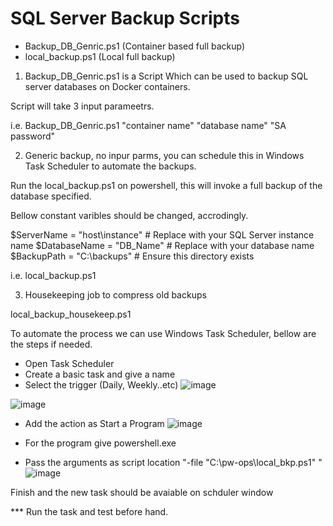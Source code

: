 SQL Server Backup Scripts
=========================
- Backup_DB_Genric.ps1 (Container based full backup)
- local_backup.ps1 (Local full backup)


1) Backup_DB_Genric.ps1 is a Script Which can be used to backup SQL server databases on Docker containers.

Script will take 3 input parameetrs.

i.e. Backup_DB_Genric.ps1 "container name" "database name" "SA password"

2) Generic backup, no inpur parms, you can schedule this in Windows Task Scheduler to automate the backups.

Run the local_backup.ps1 on powershell, this will invoke a full backup of the database specified.

Bellow constant varibles should be changed, accrodingly.

$ServerName = "host\instance"  # Replace with your SQL Server instance name
$DatabaseName = "DB_Name"  # Replace with your database name
$BackupPath = "C:\backups\"  # Ensure this directory exists


i.e. local_backup.ps1

3) Housekeeping job to compress old backups

local_backup_housekeep.ps1

To automate the process we can use Windows Task Scheduler, bellow are the steps if needed.

- Open Task Scheduler
- Create a basic task and give a name
- Select the trigger (Daily, Weekly..etc)
![image](https://github.com/user-attachments/assets/03d8b157-f82c-4843-9b11-9407009d0ec1)

![image](https://github.com/user-attachments/assets/c59b6dc6-d469-4f12-92f6-f3fa5bde9ece)
 
- Add the action as Start a Program
![image](https://github.com/user-attachments/assets/91c549f1-faf2-468e-a400-103bfbcf6243)

- For the program give powershell.exe
- Pass the arguments as script location "-file "C:\pw-ops\local_bkp.ps1" "
![image](https://github.com/user-attachments/assets/52e22676-3342-4b62-bfd9-3791533b620f)

Finish and the new task should be avaiable on schduler window

*** Run the task and test before hand.

  



